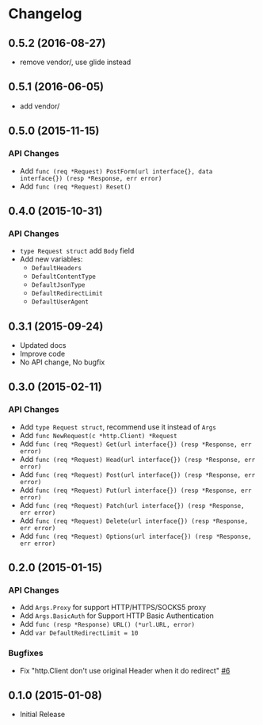 # Changelog


## 0.5.2 (2016-08-27)

* remove vendor/, use glide instead


## 0.5.1 (2016-06-05)

* add vendor/


## 0.5.0 (2015-11-15)

### API Changes

* Add `func (req *Request) PostForm(url interface{}, data interface{}) (resp *Response, err error)`
* Add `func (req *Request) Reset()`


## 0.4.0 (2015-10-31)

### API Changes

* `type Request struct` add `Body` field
* Add new variables:
  * `DefaultHeaders`
  * `DefaultContentType`
  * `DefaultJsonType`
  * `DefaultRedirectLimit`
  * `DefaultUserAgent`

## 0.3.1 (2015-09-24)

* Updated docs
* Improve code
* No API change, No bugfix

## 0.3.0 (2015-02-11)

### API Changes

* Add `type Request struct`, recommend use it instead of `Args`
* Add `func NewRequest(c *http.Client) *Request`
* Add `func (req *Request) Get(url interface{}) (resp *Response, err error)`
* Add `func (req *Request) Head(url interface{}) (resp *Response, err error)`
* Add `func (req *Request) Post(url interface{}) (resp *Response, err error)`
* Add `func (req *Request) Put(url interface{}) (resp *Response, err error)`
* Add `func (req *Request) Patch(url interface{}) (resp *Response, err error)`
* Add `func (req *Request) Delete(url interface{}) (resp *Response, err error)`
* Add `func (req *Request) Options(url interface{}) (resp *Response, err error)`


## 0.2.0 (2015-01-15)

### API Changes

* Add `Args.Proxy` for support HTTP/HTTPS/SOCKS5 proxy
* Add `Args.BasicAuth` for Support HTTP Basic Authentication
* Add `func (resp *Response) URL() (*url.URL, error)`
* Add `var DefaultRedirectLimit = 10`

### Bugfixes

* Fix "http.Client don't use original Header when it do redirect" [#6](https://github.com/mozillazg/request/issues/6)


## 0.1.0 (2015-01-08)

* Initial Release
